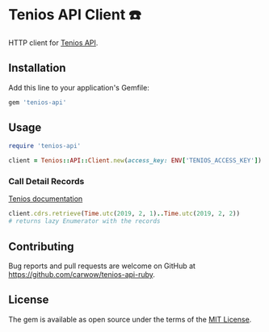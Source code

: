 # Tenios API Client ☎️

HTTP client for [Tenios API].

[Tenios API]: https://www.tenios.de/doc-topic/voice-api

## Installation

Add this line to your application's Gemfile:

```ruby
gem 'tenios-api'
```

## Usage

```ruby
require 'tenios-api'

client = Tenios::API::Client.new(access_key: ENV['TENIOS_ACCESS_KEY'])
```

### Call Detail Records

[Tenios documentation](https://www.tenios.de/en/doc/api-cdr-request)

```ruby
client.cdrs.retrieve(Time.utc(2019, 2, 1)..Time.utc(2019, 2, 2))
# returns lazy Enumerator with the records
```

## Contributing

Bug reports and pull requests are welcome on GitHub at https://github.com/carwow/tenios-api-ruby.

## License

The gem is available as open source under the terms of the [MIT License](https://opensource.org/licenses/MIT).
